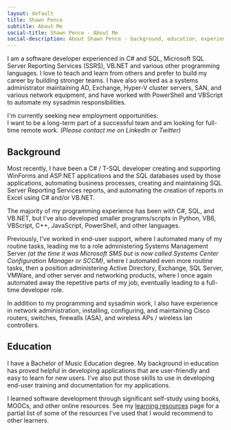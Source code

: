```yaml
---
layout: default
title: Shawn Pence
subtitle: About Me
social-title: Shawn Pence - About Me
social-description: About Shawn Pence - background, education, experience, etc.
---
```


I am a software developer experienced in C# and SQL, Microsoft SQL Server Reporting Services (SSRS), VB\.NET and various other programming languages. I love to teach and learn from others and prefer to build my career by building stronger teams. I have also worked as a systems administrator maintaining AD, Exchange, Hyper-V cluster servers, SAN, and various network equipment, and have worked with PowerShell and VBScript to automate my sysadmin responsibilities.

<div class="messagebox">
    <div class="messagetitle">I'm currently seeking new employment opportunities:</div>
    I want to be a long-term part of a successful team and am looking for full-time remote work. <em class="smaller-text">(Please contact me on LinkedIn or Twitter)</em>
</div>

## Background

Most recently, I have been a C# / T-SQL developer creating and supporting WinForms and ASP\.NET applications and the  SQL databases used by those applications, automating business processes, creating and maintaining SQL Server Reporting Services reports, and automating the creation of reports in Excel using C# and/or VB\.NET.

The majority of my programming experience has been with C#, SQL, and VB\.NET, but I've also developed smaller programs/scripts in Python, VB6, VBScript, C++, JavaScript, PowerShell, and other languages.

Previously, I've worked in end-user support, where I automated many of my routine tasks, leading me to a role administering Systems Management Server *(at the time it was Microsoft SMS but is now called Systems Center Configuration Manager or SCCM)*, where I automated even more routine tasks, then a position administering Active Directory, Exchange, SQL Server, VMWare, and other server and networking products, where I once again automated away the repetitive parts of my job, eventually leading to a full-time developer role.

In addition to my programming and sysadmin work, I also have experience in network administration, installing, configuring, and maintaining Cisco routers, switches, firewalls (ASA), and wireless APs / wireless lan controllers.

## Education

I have a Bachelor of Music Education degree.  My background in education has proved helpful in developing applications that are user-friendly and easy to learn for new users.  I've also put those skills to use in developing end-user training and documentation for my applications.

I learned software development through significant self-study using books, MOOCs, and other online resources.  See my [learning resources](/resources/) page for a partial list of some of the resources I've used that I would recommend to other learners.
